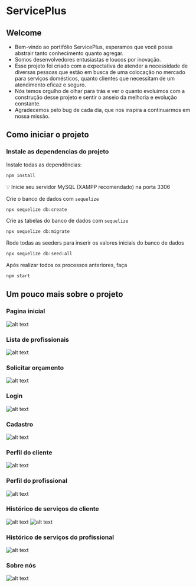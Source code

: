 # ServicePlus
## Welcome
- Bem-vindo ao portifólio ServicePlus, esperamos que você possa abstrair tanto conhecimento quanto agregar. 
- Somos desenvolvedores entusiastas e loucos por inovação. 
- Esse projeto foi criado com a expectativa de atender a necessidade de diversas pessoas que estão em busca de uma colocação no mercado para serviços domésticos, quanto clientes que necessitam de um atendimento eficaz e seguro. 
- Nós temos orgulho de olhar para trás e ver o quanto evoluímos com a construção desse projeto e sentir o anseio da melhoria e evolução constante. 
- Agradecemos pelo bug de cada dia, que nos inspira a continuarmos em nossa missão. 

## Como iniciar o projeto
### Instale as dependencias do projeto
Instale todas as dependências:
````bash
npm install
````
💡 Inicie seu servidor MySQL (XAMPP recomendado) na porta 3306 

Crie o banco de dados com `sequelize`
````bash
npx sequelize db:create
````
Crie as tabelas do banco de dados com `sequelize`
````bash
npx sequelize db:migrate
````
Rode todas as seeders para inserir os valores iniciais do banco de dados
````bash
npx sequelize db:seed:all
````
Após realizar todos os processos anteriores, faça
````bash
npm start
````

## Um pouco mais sobre o projeto
### Pagina inicial
![alt text](./public/img/imgReadme/home-page.PNG)

### Lista de profissionais
![alt text](./public/img/imgReadme/search-professionals-page.PNG)

### Solicitar orçamento
![alt text](./public/img/imgReadme/budget-page.PNG)

### Login
![alt text](./public/img/imgReadme/login-page.PNG)

### Cadastro 
![alt text](./public//img/imgReadme/register-page.PNG)

### Perfil do cliente 
![alt text](./public//img/imgReadme/profile-client-page.PNG)

### Perfil do profissional
![alt text](./public/img/imgReadme/profile-professional-page.PNG)

### Histórico de serviços do cliente
![alt text](./public/img/imgReadme/history-services-client-page.PNG)
![alt text](./public/img/imgReadme/history-services-with-filter-client-page.PNG)

### Histórico de serviços do profissional
![alt text](./public/img/imgReadme/history-services-professional-page.PNG)

### Sobre nós
![alt text](./public/img/imgReadme/about-page.PNG)
